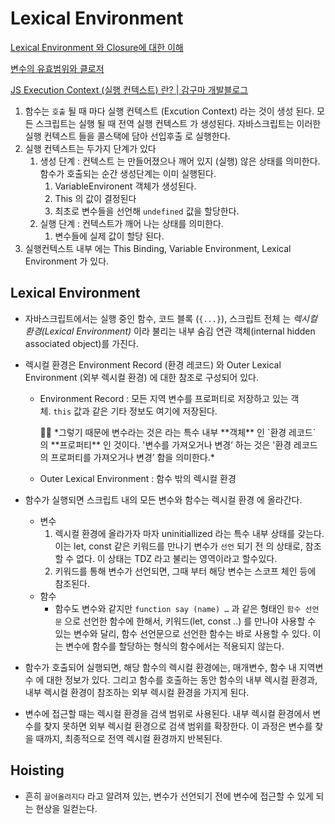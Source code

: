 # Lexical Environment

[Lexical Environment 와 Closure에 대한 이해](https://velog.io/@paulkim/e)

[변수의 유효범위와 클로저](https://ko.javascript.info/closure)

[JS Execution Context (실행 컨텍스트) 란? | 감구마 개발블로그](https://gamguma.dev/post/2022/04/js_execution_context)

1. 함수는 `호출` 될 때 마다 실행 컨텍스트 (Excution Context) 라는 것이 생성 된다. 모든 스크립트는 실행 될 때 전역 실행 컨텍스트 가 생성된다. 자바스크립트는 이러한 실행 컨텍스트 들을 콜스택에 담아 선입후출 로 실행한다.
2. 실행 컨텍스트는 두가지 단계가 있다
   1. 생성 단계 : 컨텍스트 는 만들어졌으나 깨어 있지 (실행) 않은 상태를 의미한다. 함수가 호출되는 순간 생성단계는 이미 실행된다.
      1. VariableEnvironent 객체가 생성된다.
      2. This 의 값이 결정된다
      3. 최초로 변수들을 선언해 `undefined` 값을 할당한다.
   2. 실행 단계 : 컨텍스트가 깨어 나는 상태를 의미한다.
      1. 변수들에 실제 값이 할당 된다.
3. 실행컨텍스트 내부 에는 This Binding, Variable Environment, Lexical Environment 가 있다.

## Lexical Environment

- 자바스크립트에서는 실행 중인 함수, 코드 블록 (`{...}`), 스크립트 전체 는 *렉시컬 환경(Lexical Environment)* 이라 불리는 내부 숨김 연관 객체(internal hidden associated object)를 가진다.
- 렉시컬 환경은 Environment Record (환경 레코드) 와 Outer Lexical Environment (외부 렉시컬 환경) 에 대한 참조로 구성되어 있다.

  - Environment Record : 모든 지역 변수를 프로퍼티로 저장하고 있는 객체. `this` 값과 같은 기타 정보도 여기에 저장된다.
      <aside>
      ✋🏻 *그렇기 때문에 변수라는 것은 라는 특수 내부 **객체** 인 `환경 레코드` 의 **프로퍼티** 인 것이다. '변수를 가져오거나 변경’ 하는 것은 '환경 레코드의 프로퍼티를 가져오거나 변경’ 함을 의미한다.*
      
      </aside>

  - Outer Lexical Environment : 함수 밖의 렉시컬 환경

- 함수가 실행되면 스크립트 내의 모든 변수와 함수는 렉시컬 환경 에 올라간다.
  - 변수
    1. 렉시컬 환경에 올라가자 마자 uninitiallized 라는 특수 내부 상태를 갖는다. 이는 let, const 같은 키워드를 만나기 변수가 `선언` 되기 전 의 상태로, 참조할 수 없다. 이 상태는 TDZ 라고 불리는 영역이라고 할수있다.
    2. 키워드를 통해 변수가 선언되면, 그때 부터 해당 변수는 스코프 체인 등에 참조된다.
  - 함수
    - 함수도 변수와 같지만 `function say (name) …` 과 같은 형태인 `함수 선언문` 으로 선언한 함수에 한해서, 키워드(let, const ..) 를 만나야 사용할 수 있는 변수와 달리, 함수 선언문으로 선언한 함수는 바로 사용할 수 있다. 이는 변수에 함수를 할당하는 형식의 함수에서는 적용되지 않는다.
- 함수가 호출되어 실행되면, 해당 함수의 렉시컬 환경에는, 매개변수, 함수 내 지역변수 에 대한 정보가 있다. 그리고 함수를 호출하는 동안 함수의 내부 렉시컬 환경과, 내부 렉시컬 환경이 참조하는 외부 렉시컬 환경을 가지게 된다.
- 변수에 접근할 때는 렉시컬 환경을 검색 범위로 사용된다. 내부 렉시컬 환경에서 변수를 찾지 못하면 외부 렉시컬 환경으로 검색 범위를 확장한다. 이 과정은 변수를 찾을 때까지, 최종적으로 전역 렉시컬 환경까지 반복된다.

## Hoisting

- 흔히 `끌어올려지다` 라고 알려져 있는, 변수가 선언되기 전에 변수에 접근할 수 있게 되는 현상을 일컫는다.
